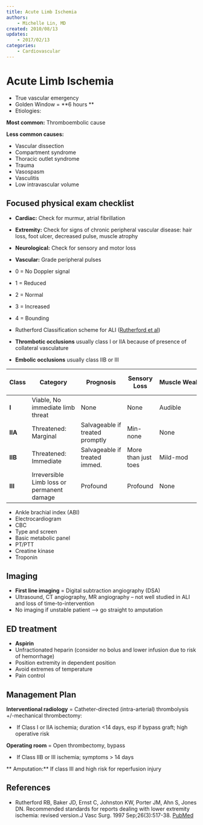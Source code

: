 ```yaml
---
title: Acute Limb Ischemia
authors:
    - Michelle Lin, MD
created: 2010/08/13
updates: 
    - 2017/02/13
categories:
    - Cardiovascular
---
```


# Acute Limb Ischemia

- True vascular emergency
- Golden Window = **6 hours **
- Etiologies: 

**Most common:** Thromboembolic cause

**Less common causes:**

- Vascular dissection
- Compartment syndrome
- Thoracic outlet syndrome
- Trauma
- Vasospasm
- Vasculitis
- Low intravascular volume

## Focused physical exam checklist

- **Cardiac:** Check for murmur, atrial fibrillation
- **Extremity:** Check for signs of chronic peripheral vascular disease: hair loss, foot ulcer, decreased pulse, muscle atrophy
- **Neurological:** Check for sensory and motor loss
- **Vascular:** Grade peripheral pulses

- 0 = No Doppler signal
- 1 = Reduced
- 2 = Normal
- 3 = Increased
- 4 = Bounding

- Rutherford Classification scheme for ALI ([Rutherford et al](https://www.ncbi.nlm.nih.gov/pubmed/?term=9308598))

- **Thrombotic occlusions** usually class I or IIA because of presence of collateral vasculature
- **Embolic occlusions** usually class IIB or III

| Class   | Category                                   | Prognosis                       | Sensory Loss        | Muscle Weakness  | Arterial Dopper Signal | Venous Doppler Signal |
| ------- | ------------------------------------------ | ------------------------------- | ------------------- | ---------------- | ---------------------- | --------------------- |
| **I**   | Viable, No immediate limb threat           | None                            | None                | Audible          | Audible                |                       |
| **IIA** | Threatened: Marginal                       | Salvageable if treated promptly | Min-none            | None             | +/- Audible            | Audible               |
| **IIB** | Threatened: Immediate                      | Salvageable if treated immed.   | More than just toes | Mild-mod         | Rarely audible         | Audible               |
| **III** | Irreversible Limb loss or permanent damage | Profound                        | Profound            | None             | None                   |                       |

- Ankle brachial index (ABI)
- Electrocardiogram
- CBC 
- Type and screen
- Basic metabolic panel
- PT/PTT
- Creatine kinase
- Troponin

## Imaging

- **First line imaging** = Digital subtraction angiography (DSA)
- Ultrasound, CT angiography, MR angiography – not well studied in ALI and loss of time-to-intervention
- No imaging if unstable patient --> go straight to amputation

## ED treatment

- <span class="drug">**Aspirin**</span>
- <span class="drug">Unfractionated heparin</span> (consider no bolus and lower infusion due to risk of hemorrhage)
- Position extremity in dependent position
- Avoid extremes of temperature
- Pain control

## Management Plan

**Interventional radiology** = Catheter-directed (intra-arterial) thrombolysis +/-mechanical thrombectomy:

-  If Class I or IIA ischemia; duration &lt;14 days, esp if bypass graft; high operative risk

**Operating room** = Open thrombectomy, bypass

-  If Class IIB or III ischemia; symptoms > 14 days

** Amputation:** If class III and high risk for reperfusion injury

## References

- Rutherford RB, Baker JD, Ernst C, Johnston KW, Porter JM, Ahn S, Jones DN. Recommended standards for reports dealing with lower extremity ischemia: revised version.J Vasc Surg. 1997 Sep;26(3):517-38. [PubMed](https://www.ncbi.nlm.nih.gov/pubmed/?term=9308598)

